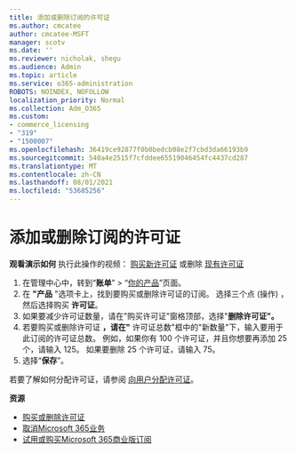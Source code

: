 ```yaml
---
title: 添加或删除订阅的许可证
ms.author: cmcatee
author: cmcatee-MSFT
manager: scotv
ms.date: ''
ms.reviewer: nicholak, shegu
ms.audience: Admin
ms.topic: article
ms.service: o365-administration
ROBOTS: NOINDEX, NOFOLLOW
localization_priority: Normal
ms.collection: Adm_O365
ms.custom:
- commerce_licensing
- "319"
- "1500007"
ms.openlocfilehash: 36419ce92877f0b0bedcb08e2f7cbd3da66193b9
ms.sourcegitcommit: 540a4e2515f7cfddee65519046454fc4437cd287
ms.translationtype: MT
ms.contentlocale: zh-CN
ms.lasthandoff: 08/01/2021
ms.locfileid: "53685256"
---
```

# <a name="add-or-remove-licenses-for-your-subscription"></a>添加或删除订阅的许可证

**观看演示如何** 执行此操作的视频： [购买新许可证](https://go.microsoft.com/fwlink/p/?linkid=2154857) 或删除 [现有许可证](https://go.microsoft.com/fwlink/p/?linkid=2154938)

1. 在管理中心中，转到“**账单**” > “[你的产品](https://go.microsoft.com/fwlink/p/?linkid=842054)”页面。
2. 在 **"产品** "选项卡上，找到要购买或删除许可证的订阅。 选择三个点 (操作) ，然后选择购买 **许可证**。
3. 如果要减少许可证数量，请在"购买许可证"窗格顶部，选择"**删除许可证"。**
4. 若要购买或删除许可证 **，请在"** 许可证总数"框中的"新数量"下，输入要用于此订阅的许可证总数。 例如，如果你有 100 个许可证，并且你想要再添加 25 个，请输入 125。 如果要删除 25 个许可证，请输入 75。
5. 选择“**保存**”。

若要了解如何分配许可证，请参阅 [向用户分配许可证](/microsoft-365/admin/manage/assign-licenses-to-users)。

**资源**
  
- [购买或删除许可证](/microsoft-365/commerce/licenses/buy-licenses)
- [取消Microsoft 365业务](/microsoft-365/commerce/subscriptions/cancel-your-subscription)
- [试用或购买Microsoft 365商业版订阅](/microsoft-365/commerce/try-or-buy-microsoft-365)